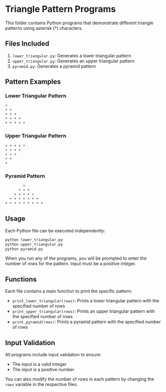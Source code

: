 # Triangle Pattern Programs

This folder contains Python programs that demonstrate different triangle patterns using asterisk (*) characters.

## Files Included

1. `lower_triangular.py`: Generates a lower triangular pattern
2. `upper_triangular.py`: Generates an upper triangular pattern
3. `pyramid.py`: Generates a pyramid pattern

## Pattern Examples

### Lower Triangular Pattern
```
*
* *
* * *
* * * *
* * * * *
```

### Upper Triangular Pattern
```
* * * * *
* * * *
* * *
* *
*
```

### Pyramid Pattern
```
        *
      * * *
    * * * * *
  * * * * * * *
* * * * * * * * *
```

## Usage

Each Python file can be executed independently:

```bash
python lower_triangular.py
python upper_triangular.py
python pyramid.py
```

When you run any of the programs, you will be prompted to enter the number of rows for the pattern. Input must be a positive integer.

## Functions

Each file contains a main function to print the specific pattern:

- `print_lower_triangular(rows)`: Prints a lower triangular pattern with the specified number of rows
- `print_upper_triangular(rows)`: Prints an upper triangular pattern with the specified number of rows
- `print_pyramid(rows)`: Prints a pyramid pattern with the specified number of rows

## Input Validation

All programs include input validation to ensure:
- The input is a valid integer
- The input is a positive number

You can also modify the number of rows in each pattern by changing the `rows` variable in the respective files. 